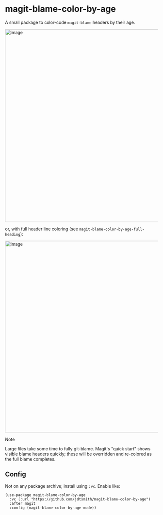 # magit-blame-color-by-age

A small package to color-code `magit-blame` headers by their age.

<img width="635" alt="image" src="https://github.com/user-attachments/assets/695e6906-80ab-4e8b-a975-2734b2a6edd5" />

or, with full header line coloring (see `magit-blame-color-by-age-full-heading`):

<img width="631" alt="image" src="https://github.com/user-attachments/assets/7c5a0338-4251-465f-a550-8f4cea53525e" />

> [!NOTE]
> Large files take some time to fully git-blame.  Magit's "quick start" shows visible blame headers quickly; these will be overridden and re-colored as the full blame completes.

## Config 

Not on any package archive; install using `:vc`.  Enable like:

```elisp
(use-package magit-blame-color-by-age
  :vc (:url "https://github.com/jdtsmith/magit-blame-color-by-age")
  :after magit
  :config (magit-blame-color-by-age-mode))
```
  

